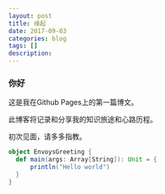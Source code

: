 ```yaml
---
layout: post
title: 缘起
date: 2017-09-03
categories: blog
tags: []
description: 
---
```


### 你好

这是我在Github Pages上的第一篇博文。

此博客将记录和分享我的知识旅途和心路历程。

初次见面，请多多指教。

```scala
object EnvoysGreeting {  
  def main(args: Array[String]): Unit = {  
      println("Hello world")  
  }  
}
```

